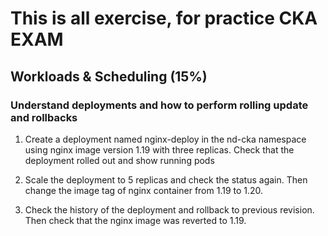 # This is all exercise, for practice CKA EXAM

## Workloads & Scheduling (15%)

### Understand deployments and how to perform rolling update and rollbacks

1. Create a deployment named nginx-deploy in the nd-cka namespace using nginx image version 1.19 with three replicas. Check that the deployment rolled out and show running pods

2. Scale the deployment to 5 replicas and check the status again. Then change the image tag of nginx container from 1.19 to 1.20.

3. Check the history of the deployment and rollback to previous revision. Then check that the nginx image was reverted to 1.19.
